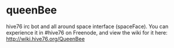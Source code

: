 queenBee
========

hive76 irc bot and all around space interface (spaceFace).
You can experience it in #hive76 on Freenode, and view the wiki for it
here: http://wiki.hive76.org/QueenBee

